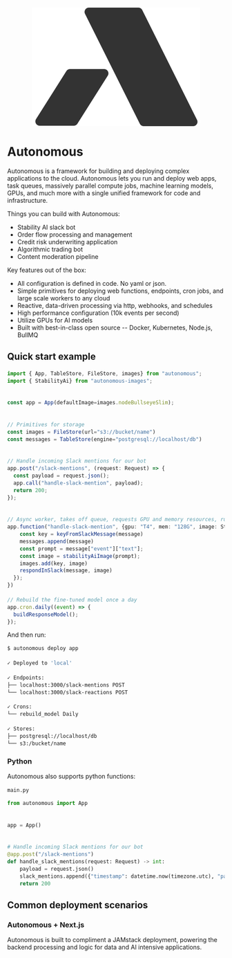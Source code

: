 <p align="center">
<img src="static/autonomous.svg"/>
</p>

# Autonomous

Autonomous is a framework for building and deploying complex applications to the cloud.
Autonomous lets you run and deploy web apps, task queues, massively parallel compute jobs,
machine learning models, GPUs, and much more with a single unified framework for code and infrastructure.

Things you can build with Autonomous:

- Stability AI slack bot
- Order flow processing and management
- Credit risk underwriting application
- Algorithmic trading bot
- Content moderation pipeline

Key features out of the box:

- All configuration is defined in code. No yaml or json.
- Simple primitives for deploying web functions, endpoints, cron jobs, and large scale workers to any cloud
- Reactive, data-driven processing via http, webhooks, and schedules
- High performance configuration (10k events per second)
- Utilize GPUs for AI models
- Built with best-in-class open source -- Docker, Kubernetes, Node.js, BullMQ

## Quick start example

```typescript
import { App, TableStore, FileStore, images} from "autonomous";
import { StabilityAi} from "autonomous-images";


const app = App(defaultImage=images.nodeBullseyeSlim);


// Primitives for storage
const images = FileStore(url="s3://bucket/name")
const messages = TableStore(engine="postgresql://localhost/db")


// Handle incoming Slack mentions for our bot
app.post("/slack-mentions", (request: Request) => {
  const payload = request.json();
  app.call("handle-slack-mention", payload);
  return 200;
});


// Async worker, takes off queue, requests GPU and memory resources, runs Stable Diffusion
app.function("handle-slack-mention", {gpu: "T4", mem: "128G", image: StabilityAi.stableDiffusion}, (message) => {
    const key = keyFromSlackMessage(message)
    messages.append(message)
    const prompt = message["event"]["text"];
    const image = stabilityAiImage(prompt);
    images.add(key, image)
    respondInSlack(message, image)
  });
})

// Rebuild the fine-tuned model once a day
app.cron.daily((event) => {
  buildResponseModel();
});
```

And then run:

```sh
$ autonomous deploy app

✓ Deployed to 'local'

✓ Endpoints:
├── localhost:3000/slack-mentions POST
└── localhost:3000/slack-reactions POST
 
✓ Crons:
└── rebuild_model Daily
 
✓ Stores:
├── postgresql://localhost/db
└── s3:/bucket/name
```

### Python

Autonomous also supports python functions:

`main.py`

```python
from autonomous import App


app = App()


# Handle incoming Slack mentions for our bot
@app.post("/slack-mentions")
def handle_slack_mentions(request: Request) -> int:
    payload = request.json()
    slack_mentions.append({"timestamp": datetime.now(timezone.utc), "payload": payload})
    return 200
```


## Common deployment scenarios

### Autonomous + Next.js

Autonomous is built to compliment a JAMstack deployment, powering the backend processing and logic for data
and AI intensive applications.




